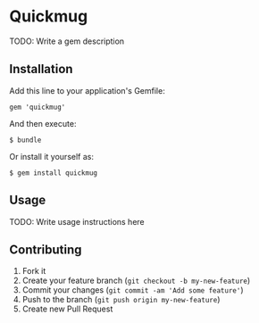 # Quickmug

TODO: Write a gem description

## Installation

Add this line to your application's Gemfile:

    gem 'quickmug'

And then execute:

    $ bundle

Or install it yourself as:

    $ gem install quickmug

## Usage

TODO: Write usage instructions here

## Contributing

1. Fork it
2. Create your feature branch (`git checkout -b my-new-feature`)
3. Commit your changes (`git commit -am 'Add some feature'`)
4. Push to the branch (`git push origin my-new-feature`)
5. Create new Pull Request
